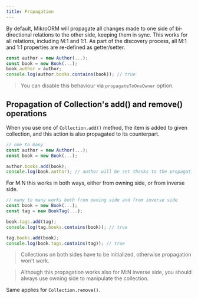 ```yaml
---
title: Propagation
---
```


By default, MikroORM will propagate all changes made to one side of bi-directional relations to the other side, keeping them in sync. This works for all relations, including M:1 and 1:1. As part of
the discovery process, all M:1 and 1:1 properties are re-defined as getter/setter.

```ts
const author = new Author(...);
const book = new Book(...);
book.author = author;
console.log(author.books.contains(book)); // true
```

> You can disable this behaviour via `propagateToOneOwner` option.

## Propagation of Collection's add() and remove() operations

When you use one of `Collection.add()` method, the item is added to given collection, and this action is also propagated to its counterpart.

```ts
// one to many
const author = new Author(...);
const book = new Book(...);

author.books.add(book);
console.log(book.author); // author will be set thanks to the propagation
```

For M:N this works in both ways, either from owning side, or from inverse side.

```ts
// many to many works both from owning side and from inverse side
const book = new Book(...);
const tag = new BookTag(...);

book.tags.add(tag);
console.log(tag.books.contains(book)); // true

tag.books.add(book);
console.log(book.tags.contains(tag)); // true
``` 

> Collections on both sides have to be initialized, otherwise propagation won't work.

> Although this propagation works also for M:N inverse side, you should always use owning
> side to manipulate the collection.

Same applies for `Collection.remove()`.
